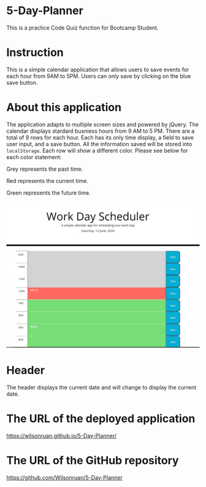 # 5-Day-Planner

This is a practice Code Quiz function for Bootcamp Student.

# Instruction 

This is a simple calendar application that allows users to save events for each hour from 9AM to 5PM.  Users can only save by clicking on the blue save button.  

# About this application

The application adapts to multiple screen sizes and powered by jQuery.  The calendar displays stardard busniess hours from 9 AM to 5 PM.  There are a total of 9 rows for each hour.  Each has its only time display, a field to save user input, and a save button.  All the information saved will be stored into `localStorage`.  Each row will show a different color.  Please see below for each color statement: 

Grey represents the past time. 

Red represents the current time. 

Green represents the future time. 

![](./images/day-planner-page.jpg)

# Header 

The header displays the current date and will change to display the current date.

# The URL of the deployed application

https://wilsonruan.github.io/5-Day-Planner/

# The URL of the GitHub repository

https://github.com/Wilsonruan/5-Day-Planner 